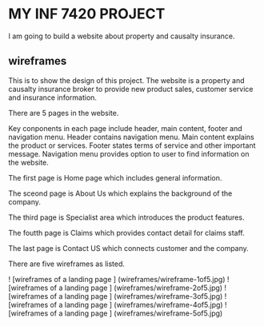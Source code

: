 # MY INF 7420 PROJECT

I am going to build a website about property and causalty insurance.

## wireframes

This is to show the design of this project.
The website is a property and causalty insurance broker to provide new product sales, customer service and insurance information.

There are 5 pages in the website.

Key conponents in each page include header, main content, footer and navigation menu.
Header contains navigation menu.
Main content explains the product or services.
Footer states terms of service and other important message.
Navigation menu provides option to user to find information on the website.

The first page is Home page which includes general information.

The sceond page is About Us which explains the background of the company.

The third page is Specialist area which introduces the product features.

The foutth page is Claims which provides contact detail for claims staff.

The last page is Contact US which connects customer and the company.

There are five wireframes as listed.

! [wireframes of a landing page ] (wireframes/wireframe-1of5.jpg)
! [wireframes of a landing page ] (wireframes/wireframe-2of5.jpg)
! [wireframes of a landing page ] (wireframes/wireframe-3of5.jpg)
! [wireframes of a landing page ] (wireframes/wireframe-4of5.jpg)
! [wireframes of a landing page ] (wireframes/wireframe-5of5.jpg)
